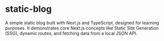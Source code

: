 # static-blog
A simple static blog built with Next.js and TypeScript, designed for learning purposes. It demonstrates core Next.js concepts like Static Site Generation (SSG), dynamic routes, and fetching data from a local JSON API.
